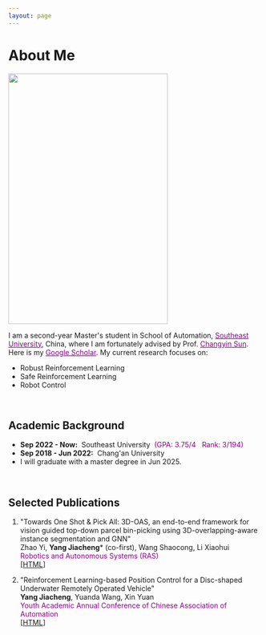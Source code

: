 ```yaml
---
layout: page
---
```


# About Me

<img src="https://jcyang101.github.io/images/mine_fig.jpg" class="floatpic" width="318" height="500">


I am a second-year Master's student in School of Automation, [<font color='DarkMagenta'>Southeast University</font>](https://www.seu.edu.cn/english/), China, where I am fortunately advised by Prof. [<font color='DarkMagenta'>Changyin Sun</font>](https://ieeexplore.ieee.org/author/37279060100).
Here is my [<font color='DarkMagenta'>Google Scholar</font>](https://scholar.google.com/citations?user=CdTephgAAAAJ&hl).
My current research focuses on:
- Robust Reinforcement Learning 
- Safe Reinforcement Learning 
- Robot Control


<br>

## Academic Background

- **Sep 2022 - Now:**&nbsp;&nbsp;Southeast University&nbsp;&nbsp;<font color='DarkMagenta'>(GPA: 3.75/4&nbsp;&nbsp;&nbsp;Rank: 3/194)</font>
- **Sep 2018 - Jun 2022:**&nbsp;&nbsp;Chang'an University
- I will graduate with a master degree in Jun 2025.

<br>

## Selected Publications
1. "Towards One Shot & Pick All: 3D-OAS, an end-to-end framework for vision guided top-down parcel bin-picking using 3D-overlapping-aware instance segmentation and GNN"  
Zhao Yi, **Yang Jiacheng*** (co-first), Wang Shaocong, Li Xiaohui  
&zwnj;<font color='DarkMagenta'>Robotics and Autonomous Systems (RAS)</font>  
[[HTML](https://www.sciencedirect.com/science/article/abs/pii/S0921889023001306)]  

2. "Reinforcement Learning-based Position Control for a Disc-shaped Underwater Remotely Operated Vehicle"  
&zwnj;**Yang Jiacheng**, Yuanda Wang, Xin Yuan  
&zwnj;<font color='DarkMagenta'>Youth Academic Annual Conference of Chinese Association of Automation</font>  
[[HTML](https://ieeexplore.ieee.org/document/10401706)]  



